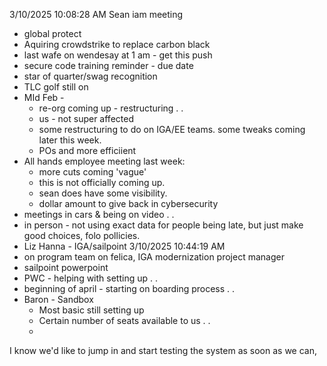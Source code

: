 
3/10/2025 10:08:28 AM
Sean iam meeting
 - global protect
 - Aquiring crowdstrike to replace carbon black
  - last wafe on wendesay at 1 am - get this push
 - secure code training reminder - due date
 - star of quarter/swag recognition
 - TLC golf still on
 - MId Feb -
   - re-org coming up - restructuring . .
   - us - not super affected
   - some restructuring to do on IGA/EE teams. some tweaks coming later this week.
   - POs and more efficiient
 - All hands employee meeting last week:
   - more cuts coming 'vague'
   - this is not officially coming up.
   - sean does have some visibility.
   - dollar amount to give back in cybersecurity
  - meetings in cars & being on video . .
 - in person - not using exact data for people being late, but just make good choices, folo pollicies.
 - Liz Hanna - IGA/sailpoint 3/10/2025 10:44:19 AM
 - on program team on felica, IGA modernization project manager
 - sailpoint powerpoint
 - PWC - helping with setting up . .
 - beginning of april - starting on boarding process . .
 - Baron - Sandbox
   - Most basic still setting up
   - Certain number of seats available to us . .
   -

I know we'd like to jump in and start testing the system as soon as we can,




